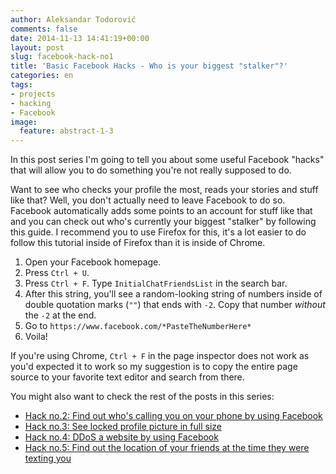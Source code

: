 ```yaml
---
author: Aleksandar Todorović
comments: false
date: 2014-11-13 14:41:19+00:00
layout: post
slug: facebook-hack-no1
title: 'Basic Facebook Hacks - Who is your biggest "stalker"?'
categories: en
tags:
- projects
- hacking
- Facebook
image:
  feature: abstract-1-3
---
```


In this post series I'm going to tell you about some useful Facebook "hacks" that will allow you to do something you're not really supposed to do.

Want to see who checks your profile the most, reads your stories and stuff like that? Well, you don't actually need to leave Facebook to do so. Facebook automatically adds some points to an account for stuff like that and you can check out who's currently your biggest "stalker" by following this guide. I recommend you to use Firefox for this, it's a lot easier to do follow this tutorial inside of Firefox than it is inside of Chrome.

1. Open your Facebook homepage.
2. Press `Ctrl + U`.
3. Press `Ctrl + F`. Type `InitialChatFriendsList` in the search bar.
4. After this string, you'll see a random-looking string of numbers inside of double quotation marks (`""`) that ends with `-2`. Copy that number _without_ the `-2` at the end.
5. Go to `https://www.facebook.com/*PasteTheNumberHere*`
6. Voila!

If you're using Chrome, `Ctrl + F` in the page inspector does not work as you'd expected it to work so my suggestion is to copy the entire page source to your favorite text editor and search from there.

You might also want to check the rest of the posts in this series:

* [Hack no.2: Find out who's calling you on your phone by using Facebook](https://r3bl.github.io/en/facebook-hack-no2)
* [Hack no.3: See locked profile picture in full size](https://r3bl.github.io/en/facebook-hack-no3)
* [Hack no.4: DDoS a website by using Facebook](https://r3bl.github.io/en/facebook-hack-no4)
* [Hack no.5: Find out the location of your friends at the time they were texting you](https://r3bl.github.io/en/facebook-hack-no5)
